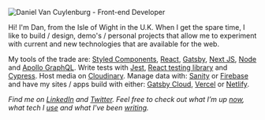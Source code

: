 
![Daniel Van Cuylenburg - Front-end Developer](https://res.cloudinary.com/danielvanc/image/upload/v1594325328/logo5.jpg)

Hi! I'm Dan, from the Isle of Wight in the U.K. When I get the spare time, I like to build / design, demo's / personal projects that allow me to experiment with current and new technologies that are available for the web.

My tools of the trade are: [Styled Components](https://styled-components.com/),  [React](https://reactjs.org/), [Gatsby](https://www.gatsbyjs.org/), [Next JS](https://nextjs.org/), [Node](https://nodejs.org/) and [Apollo GraphQL](https://www.apollographql.com/). Write tests with [Jest](https://jestjs.io/), [React testing library](https://testing-library.com/docs/react-testing-library) and [Cypress](https://www.cypress.io/). Host media on [Cloudinary](https://cloudinary.com/). Manage data with: [Sanity](https://www.sanity.io/) or [Firebase](https://firebase.google.com/) and have my sites / apps build with either: [Gatsby Cloud](https://www.gatsbyjs.com/), [Vercel](https://vercel.com/) or [Netlify](https://www.netlify.com/).

*Find me on [LinkedIn](https://www.linkedin.com/in/danielvanc/) and [Twitter](https://www.twitter.com/danielvanc). Feel free to check out what I’m up [now](https://www.danielvanc.com/now), what tech I [use](https://www.danielvanc.com/uses/) and what I've been [writing](https://www.danielvanc.com/notes/).*

